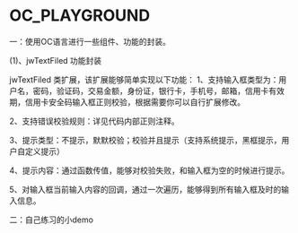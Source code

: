 # OC_PLAYGROUND
一：使用OC语言进行一些组件、功能的封装。

(1)、jwTextFiled 功能封装

jwTextFiled 类扩展，该扩展能够简单实现以下功能：
1、支持输入框类型为：用户名，密码，验证码，交易金额，身份证，银行卡，手机号，邮箱，信用卡有效期，信用卡安全码输入框正则校验，根据需要你可以自行扩展修改。    

2、支持错误校验规则：详见代码内部正则注释。 

3、提示类型：不提示，默默校验；校验并且提示（支持系统提示，黑框提示，用户自定义提示） 

4、提示内容：通过函数传值，能够对校验失败，和输入框为空的时候进行提示。 

5、对输入框当前输入内容的回调，通过一次遍历，能够得到所有输入框及时的输入信息。  

二：自己练习的小demo
